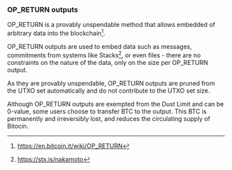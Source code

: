 ### OP_RETURN outputs

OP_RETURN is a provably unspendable method that allows embedded of arbitrary data into the blockchain[^1].

OP_RETURN outputs are used to embed data such as messages, commitments from systems like Stacks[^2], or even files - there are no constraints on the nature of the data, only on the size per OP_RETURN output.

As they are provably unspendable, OP_RETURN outputs are pruned from the UTXO set automatically and do not contribute to the UTXO set size.

Although OP_RETURN outputs are exempted from the Dust Limit and can be 0-value, some users choose to transfer BTC to the output. This BTC is permanently and irreversibly lost, and reduces the circulating supply of Bitocin.

[^1]: https://en.bitcoin.it/wiki/OP_RETURN
[^2]: https://stx.is/nakamoto
